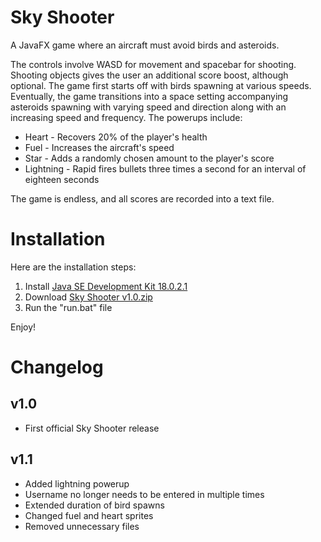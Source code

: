 # Sky Shooter
A JavaFX game where an aircraft must avoid birds and asteroids.

The controls involve WASD for movement and spacebar for shooting. Shooting objects gives the user an additional score boost, although optional. The game first starts off with birds spawning at various speeds. Eventually, the game transitions into a space setting accompanying asteroids spawning with varying speed and direction along with an increasing speed and frequency. The powerups include:

* Heart - Recovers 20% of the player's health
* Fuel - Increases the aircraft's speed
* Star - Adds a randomly chosen amount to the player's score
* Lightning - Rapid fires bullets three times a second for an interval of eighteen seconds

The game is endless, and all scores are recorded into a text file.

# Installation
Here are the installation steps:
1. Install [Java SE Development Kit 18.0.2.1](https://www.oracle.com/java/technologies/downloads/#jdk18-windows)
2. Download [Sky Shooter v1.0.zip](https://github.com/PranithVP/Sky-Shooter/tree/main/downloads)
3. Run the "run.bat" file

Enjoy!

# Changelog

## v1.0

* First official Sky Shooter release

## v1.1

* Added lightning powerup
* Username no longer needs to be entered in multiple times
* Extended duration of bird spawns
* Changed fuel and heart sprites
* Removed unnecessary files
